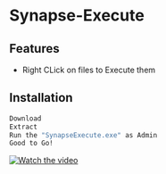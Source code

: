 # Synapse-Execute


## Features

- Right CLick on files to Execute them

## Installation

```sh
Download
Extract
Run the "SynapseExecute.exe" as Admin
Good to Go!
```

[![Watch the video](https://i.imgur.com/WduNEHk.png)](https://youtu.be/wg5MoPvFazg)
